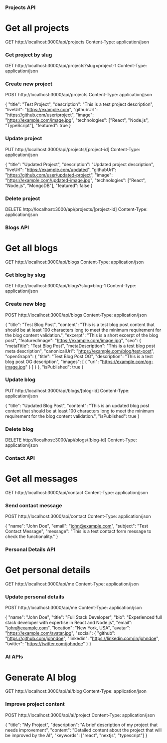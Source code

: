 ### Projects API ###

# Get all projects
GET http://localhost:3000/api/projects
Content-Type: application/json

### Get project by slug
GET http://localhost:3000/api/projects?slug=project-1
Content-Type: application/json

### Create new project
POST http://localhost:3000/api/projects
Content-Type: application/json

{
  "title": "Test Project",
  "description": "This is a test project description",
  "liveUrl": "https://example.com",
  "githubUrl": "https://github.com/user/project",
  "image": "https://example.com/image.jpg",
  "technologies": ["React", "Node.js", "TypeScript"],
  "featured": true
}

### Update project
PUT http://localhost:3000/api/projects/[project-id]
Content-Type: application/json

{
  "title": "Updated Project",
  "description": "Updated project description",
  "liveUrl": "https://example.com/updated",
  "githubUrl": "https://github.com/user/updated-project",
  "image": "https://example.com/updated-image.jpg",
  "technologies": ["React", "Node.js", "MongoDB"],
  "featured": false
}

### Delete project
DELETE http://localhost:3000/api/projects/[project-id]
Content-Type: application/json

### Blogs API ###

# Get all blogs
GET http://localhost:3000/api/blogs
Content-Type: application/json

### Get blog by slug
GET http://localhost:3000/api/blogs?slug=blog-1
Content-Type: application/json

### Create new blog
POST http://localhost:3000/api/blogs
Content-Type: application/json

{
  "title": "Test Blog Post",
  "content": "This is a test blog post content that should be at least 100 characters long to meet the minimum requirement for the blog content validation.",
  "excerpt": "This is a short excerpt of the blog post",
  "featuredImage": "https://example.com/image.jpg",
  "seo": {
    "metaTitle": "Test Blog Post",
    "metaDescription": "This is a test blog post meta description",
    "canonicalUrl": "https://example.com/blog/test-post",
    "openGraph": {
      "title": "Test Blog Post OG",
      "description": "This is a test blog post OG description",
      "images": [
        {
          "url": "https://example.com/og-image.jpg"
        }
      ]
    }
  },
  "isPublished": true
}

### Update blog
PUT http://localhost:3000/api/blogs/[blog-id]
Content-Type: application/json

{
  "title": "Updated Blog Post",
  "content": "This is an updated blog post content that should be at least 100 characters long to meet the minimum requirement for the blog content validation.",
  "isPublished": true
}

### Delete blog
DELETE http://localhost:3000/api/blogs/[blog-id]
Content-Type: application/json

### Contact API ###

# Get all messages
GET http://localhost:3000/api/contact
Content-Type: application/json

### Send contact message
POST http://localhost:3000/api/contact
Content-Type: application/json

{
  "name": "John Doe",
  "email": "john@example.com",
  "subject": "Test Contact Message",
  "message": "This is a test contact form message to check the functionality."
}

### Personal Details API ###

# Get personal details
GET http://localhost:3000/api/me
Content-Type: application/json

### Update personal details
POST http://localhost:3000/api/me
Content-Type: application/json

{
  "name": "John Doe",
  "title": "Full Stack Developer",
  "bio": "Experienced full stack developer with expertise in React and Node.js",
  "email": "john@example.com",
  "location": "New York, USA",
  "avatar": "https://example.com/avatar.jpg",
  "social": {
    "github": "https://github.com/johndoe",
    "linkedin": "https://linkedin.com/in/johndoe",
    "twitter": "https://twitter.com/johndoe"
  }
}

### AI APIs ###

# Generate AI blog
GET http://localhost:3000/api/ai/blog
Content-Type: application/json

### Improve project content
POST http://localhost:3000/api/ai/project
Content-Type: application/json

{
  "title": "My Project",
  "description": "A brief description of my project that needs improvement",
  "content": "Detailed content about the project that will be improved by the AI",
  "keywords": ["react", "nextjs", "typescript"]
}
